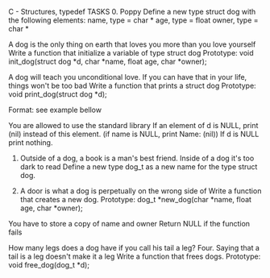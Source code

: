 C - Structures, typedef TASKS 0. Poppy Define a new type struct dog with the following elements:
name, type = char *
age, type = float
owner, type = char *

A dog is the only thing on earth that loves you more than you love yourself Write a function that initialize a variable of type struct dog
Prototype: void init_dog(struct dog *d, char *name, float age, char *owner);

A dog will teach you unconditional love. If you can have that in your life, things won't be too bad Write a function that prints a struct dog
Prototype: void print_dog(struct dog *d);

Format: see example bellow

You are allowed to use the standard library
If an element of d is NULL, print (nil) instead of this element. (if name is NULL, print Name: (nil))
If d is NULL print nothing.
1. Outside of a dog, a book is a man's best friend. Inside of a dog it's too dark to read Define a new type dog_t as a new name for the type struct dog.

2. A door is what a dog is perpetually on the wrong side of Write a function that creates a new dog.
Prototype: dog_t *new_dog(char *name, float age, char *owner);

You have to store a copy of name and owner
Return NULL if the function fails

How many legs does a dog have if you call his tail a leg? Four. Saying that a tail is a leg doesn't make it a leg Write a function that frees dogs.
Prototype: void free_dog(dog_t *d);



